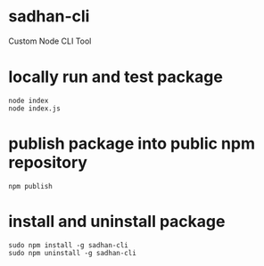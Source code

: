 # sadhan-cli 
Custom Node CLI Tool


# locally run and test package

    node index
    node index.js


# publish package into public npm repository 
   
    npm publish



# install and uninstall package

    sudo npm install -g sadhan-cli
    sudo npm uninstall -g sadhan-cli
